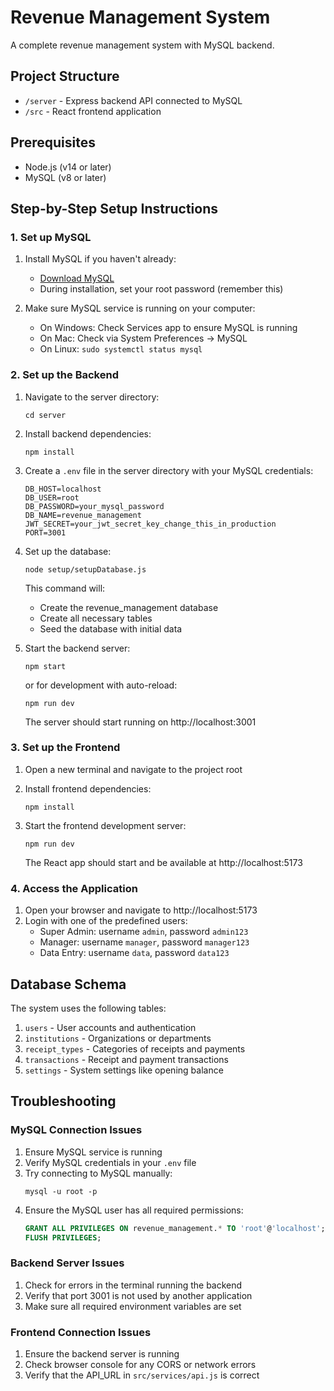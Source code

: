 
# Revenue Management System

A complete revenue management system with MySQL backend.

## Project Structure

- `/server` - Express backend API connected to MySQL
- `/src` - React frontend application

## Prerequisites

- Node.js (v14 or later)
- MySQL (v8 or later)

## Step-by-Step Setup Instructions

### 1. Set up MySQL

1. Install MySQL if you haven't already:
   - [Download MySQL](https://dev.mysql.com/downloads/installer/)
   - During installation, set your root password (remember this)

2. Make sure MySQL service is running on your computer:
   - On Windows: Check Services app to ensure MySQL is running
   - On Mac: Check via System Preferences → MySQL
   - On Linux: `sudo systemctl status mysql`

### 2. Set up the Backend

1. Navigate to the server directory:
   ```
   cd server
   ```

2. Install backend dependencies:
   ```
   npm install
   ```

3. Create a `.env` file in the server directory with your MySQL credentials:
   ```
   DB_HOST=localhost
   DB_USER=root
   DB_PASSWORD=your_mysql_password
   DB_NAME=revenue_management
   JWT_SECRET=your_jwt_secret_key_change_this_in_production
   PORT=3001
   ```

4. Set up the database:
   ```
   node setup/setupDatabase.js
   ```
   
   This command will:
   - Create the revenue_management database
   - Create all necessary tables
   - Seed the database with initial data

5. Start the backend server:
   ```
   npm start
   ```
   
   or for development with auto-reload:
   ```
   npm run dev
   ```

   The server should start running on http://localhost:3001

### 3. Set up the Frontend

1. Open a new terminal and navigate to the project root

2. Install frontend dependencies:
   ```
   npm install
   ```

3. Start the frontend development server:
   ```
   npm run dev
   ```

   The React app should start and be available at http://localhost:5173

### 4. Access the Application

1. Open your browser and navigate to http://localhost:5173
2. Login with one of the predefined users:
   - Super Admin: username `admin`, password `admin123`
   - Manager: username `manager`, password `manager123`
   - Data Entry: username `data`, password `data123`

## Database Schema

The system uses the following tables:

1. `users` - User accounts and authentication
2. `institutions` - Organizations or departments
3. `receipt_types` - Categories of receipts and payments
4. `transactions` - Receipt and payment transactions
5. `settings` - System settings like opening balance

## Troubleshooting

### MySQL Connection Issues

1. Ensure MySQL service is running
2. Verify MySQL credentials in your `.env` file
3. Try connecting to MySQL manually:
   ```
   mysql -u root -p
   ```
4. Ensure the MySQL user has all required permissions:
   ```sql
   GRANT ALL PRIVILEGES ON revenue_management.* TO 'root'@'localhost';
   FLUSH PRIVILEGES;
   ```

### Backend Server Issues

1. Check for errors in the terminal running the backend
2. Verify that port 3001 is not used by another application
3. Make sure all required environment variables are set

### Frontend Connection Issues

1. Ensure the backend server is running
2. Check browser console for any CORS or network errors
3. Verify that the API_URL in `src/services/api.js` is correct
